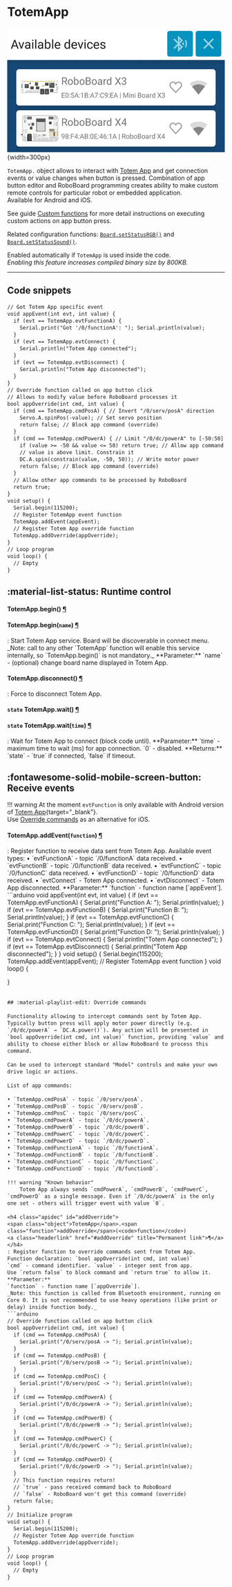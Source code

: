 # TotemApp

![Totem App connect discover RoboBoard](../../assets/images/app_connect_discover.jpg){width=300px}

`TotemApp.` object allows to interact with [Totem App](../../remote-control/app/index.md) and get connection events or value changes when button is pressed. Combination of app button editor and RoboBoard programming creates ability to make custom remote controls for particular robot or embedded application.  
Available for Android and iOS.

See guide [Custom functions](../../remote-control/app/custom-function.md) for more detail instructions on executing custom actions on app button press.

Related configuration functions: [`Board.setStatusRGB()`](board.md#setStatusRGB) and [`Board.setStatusSound()`](board.md#setStatusSound).

Enabled automatically if `TotemApp` is used inside the code.  
_Enabling this feature increases compiled binary size by 800KB._

***

## Code snippets

```arduino
// Got Totem App specific event
void appEvent(int evt, int value) {
  if (evt == TotemApp.evtFunctionA) {
    Serial.print("Got '/0/functionA': "); Serial.println(value);
  }
  if (evt == TotemApp.evtConnect) {
    Serial.println("Totem App connected");
  }
  if (evt == TotemApp.evtDisconnect) {
    Serial.println("Totem App disconnected");
  }
}
// Override function called on app button click
// Allows to modify value before RoboBoard processes it
bool appOverride(int cmd, int value) {
  if (cmd == TotemApp.cmdPosA) { // Invert "/0/serv/posA" direction
    Servo.A.spinPos(-value); // Set servo position
    return false; // Block app command (override)
  }
  if (cmd == TotemApp.cmdPowerA) { // Limit "/0/dc/powerA" to [-50:50]
    if (value >= -50 && value <= 50) return true; // Allow app command
    // value is above limit. Constrain it
    DC.A.spin(constrain(value, -50, 50)); // Write motor power
    return false; // Block app command (override)
  }
  // Allow other app commands to be processed by RoboBoard
  return true;
}
void setup() {
  Serial.begin(115200);
  // Register TotemApp event function
  TotemApp.addEvent(appEvent);
  // Register Totem App override function
  TotemApp.addOverride(appOverride);
}
// Loop program
void loop() {
  // Empty
}
```

## :material-list-status: Runtime control

<h4 class="apidec" id="begin">
<span class="object">TotemApp</span>.<span class="function">begin</span>()
<a class="headerlink" href="#begin" title="Permanent link">¶</a></h4>
<h4 class="apidec" id="begin-name">
<span class="object">TotemApp</span>.<span class="function">begin</span>(<code>name</code>)
<a class="headerlink" href="#begin-name" title="Permanent link">¶</a></h4>
: Start Totem App service. Board will be discoverable in connect menu.  
_Note: call to any other `TotemApp` function will enable this service internally, so `TotemApp.begin()` is not mandatory._  
**Parameter:** `name` - (optional) change board name displayed in Totem App.  

<h4 class="apidec" id="disconnect">
<span class="object">TotemApp</span>.<span class="function">disconnect</span>()
<a class="headerlink" href="#disconnect" title="Permanent link">¶</a></h4>
: Force to disconnect Totem App.  

<h4 class="apidec" id="wait">
<code>state</code> <span class="object">TotemApp</span>.<span class="function">wait</span>()
<a class="headerlink" href="#wait" title="Permanent link">¶</a></h4>
<h4 class="apidec" id="wait-time">
<code>state</code> <span class="object">TotemApp</span>.<span class="function">wait</span>(<code>time</code>)
<a class="headerlink" href="#wait-time" title="Permanent link">¶</a></h4>
: Wait for Totem App to connect (block code until).  
**Parameter:** `time` - maximum time to wait (ms) for app connection. `0` - disabled.  
**Returns:** `state` - `true` if connected, `false` if timeout.  

## :fontawesome-solid-mobile-screen-button: Receive events

!!! warning
    At the moment `evtFunction` is only available with Android version of [Totem App](https://play.google.com/store/apps/details?id=lt.aldrea.karolis.totemandroid){target="_blank"}.  
    Use [Override commands](#override-commands) as an alternative for iOS.

<h4 class="apidec" id="addEvent">
<span class="object">TotemApp</span>.<span class="function">addEvent</span>(<code>function</code>)
<a class="headerlink" href="#addEvent" title="Permanent link">¶</a></h4>
: Register function to receive data sent from Totem App. Available event types:  
• `evtFunctionA` - topic `/0/functionA` data received.  
• `evtFunctionB` - topic `/0/functionB` data received.  
• `evtFunctionC` - topic `/0/functionC` data received.  
• `evtFunctionD` - topic `/0/functionD` data received.  
• `evtConnect` - Totem App connected.  
• `evtDisconnect` - Totem App disconnected.  
**Parameter:**  
`function` - function name [`appEvent`].  
```arduino
void appEvent(int evt, int value) {
  if (evt == TotemApp.evtFunctionA) {
    Serial.print("Function A: "); Serial.println(value);
  }
  if (evt == TotemApp.evtFunctionB) {
    Serial.print("Function B: "); Serial.println(value);
  }
  if (evt == TotemApp.evtFunctionC) {
    Serial.print("Function C: "); Serial.println(value);
  }
  if (evt == TotemApp.evtFunctionD) {
    Serial.print("Function D: "); Serial.println(value);
  }
  if (evt == TotemApp.evtConnect) {
    Serial.println("Totem App connected");
  }
  if (evt == TotemApp.evtDisconnect) {
    Serial.println("Totem App disconnected");
  }
}
void setup() {
  Serial.begin(115200);
  TotemApp.addEvent(appEvent); // Register TotemApp event function
}
void loop() {

}
```

## :material-playlist-edit: Override commands

Functionality allowing to intercept commands sent by Totem App. Typically button press will apply motor power directly (e.g. `/0/dc/powerA` → `DC.A.power()`). Any action will be presented in `bool appOverride(int cmd, int value)` function, providing `value` and ability to choose either block or allow RoboBoard to process this command.

Can be used to intercept standard "Model" controls and make your own drive logic or actions.

List of app commands:

• `TotemApp.cmdPosA` - topic `/0/serv/posA`.  
• `TotemApp.cmdPosB` - topic `/0/serv/posB`.  
• `TotemApp.cmdPosC` - topic `/0/serv/posC`.  
• `TotemApp.cmdPowerA` - topic `/0/dc/powerA`.  
• `TotemApp.cmdPowerB` - topic `/0/dc/powerB`.  
• `TotemApp.cmdPowerC` - topic `/0/dc/powerC`.  
• `TotemApp.cmdPowerD` - topic `/0/dc/powerD`.  
• `TotemApp.cmdFunctionA` - topic `/0/functionA`.  
• `TotemApp.cmdFunctionB` - topic `/0/functionB`.  
• `TotemApp.cmdFunctionC` - topic `/0/functionC`.  
• `TotemApp.cmdFunctionD` - topic `/0/functionD`.  

!!! warning "Known behavior"
    Totem App always sends `cmdPowerA`, `cmdPowerB`, `cmdPowerC`, `cmdPowerD` as a single message. Even if `/0/dc/powerA` is the only one set - others will trigger event with value `0`.

<h4 class="apidec" id="addOverride">
<span class="object">TotemApp</span>.<span class="function">addOverride</span>(<code>function</code>)
<a class="headerlink" href="#addOverride" title="Permanent link">¶</a></h4>
: Register function to override commands sent from Totem App.  
Function declaration: `bool appOverride(int cmd, int value)`  
`cmd` - command identifier. `value` - integer sent from app.  
Use `return false` to block command and `return true` to allow it.  
**Parameter:**  
`function` - function name [`appOverride`].  
_Note: this function is called from Bluetooth environment, running on Core 0. It is not recommended to use heavy operations (like print or delay) inside function body._
```arduino
// Override function called on app button click
bool appOverride(int cmd, int value) {
  if (cmd == TotemApp.cmdPosA) {
    Serial.print("/0/serv/posA -> "); Serial.println(value);
  }
  if (cmd == TotemApp.cmdPosB) {
    Serial.print("/0/serv/posB -> "); Serial.println(value);
  }
  if (cmd == TotemApp.cmdPosC) {
    Serial.print("/0/serv/posC -> "); Serial.println(value);
  }
  if (cmd == TotemApp.cmdPowerA) {
    Serial.print("/0/dc/powerA -> "); Serial.println(value);
  }
  if (cmd == TotemApp.cmdPowerB) {
    Serial.print("/0/dc/powerB -> "); Serial.println(value);
  }
  if (cmd == TotemApp.cmdPowerC) {
    Serial.print("/0/dc/powerC -> "); Serial.println(value);
  }
  if (cmd == TotemApp.cmdPowerD) {
    Serial.print("/0/dc/powerD -> "); Serial.println(value);
  }
  // This function requires return!
  // `true` - pass received command back to RoboBoard
  // `false` - RoboBoard won't get this command (override)
  return false;
}
// Initialize program
void setup() {
  Serial.begin(115200);
  // Register Totem App override function
  TotemApp.addOverride(appOverride);
}
// Loop program
void loop() {
  // Empty
}
```
